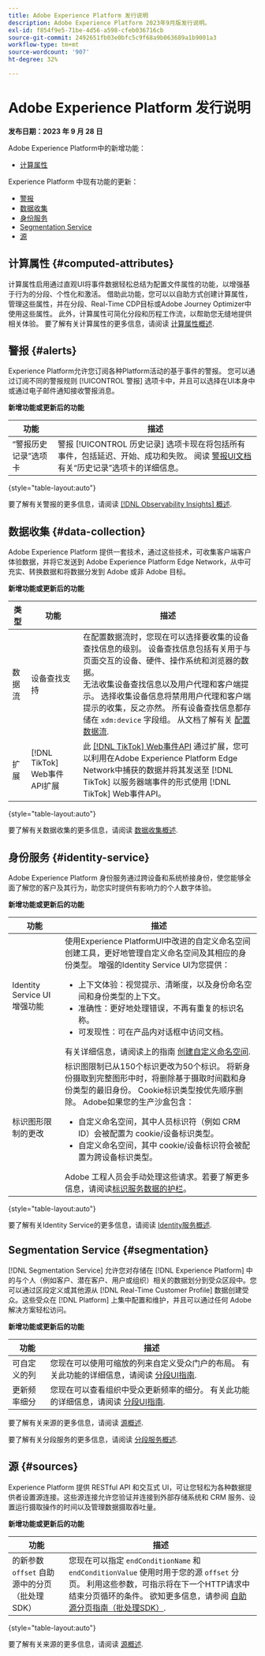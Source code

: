 ```yaml
---
title: Adobe Experience Platform 发行说明
description: Adobe Experience Platform 2023年9月版发行说明。
exl-id: f854f9e5-71be-4d56-a598-cfeb036716cb
source-git-commit: 2492651fb03e0bfc5c9f68a9b063689a1b9001a3
workflow-type: tm+mt
source-wordcount: '907'
ht-degree: 32%

---
```


# Adobe Experience Platform 发行说明

**发布日期：2023 年 9 月 28 日**

Adobe Experience Platform中的新增功能：

- [计算属性](#computed-attributes)

 Experience Platform 中现有功能的更新：

- [警报](#alerts)
- [数据收集](#data-collection)
- [身份服务](#identity-service)
- [Segmentation Service](#segmentation)
- [源](#sources)

## 计算属性 {#computed-attributes}

计算属性启用通过直观UI将事件数据轻松总结为配置文件属性的功能，以增强基于行为的分段、个性化和激活。 借助此功能，您可以以自助方式创建计算属性，管理这些属性，并在分段、Real-Time CDP目标或Adobe Journey Optimizer中使用这些属性。 此外，计算属性可简化分段和历程工作流，以帮助您无缝地提供相关体验。 要了解有关计算属性的更多信息，请阅读 [计算属性概述](../../profile/computed-attributes/overview.md).

## 警报 {#alerts}

Experience Platform允许您订阅各种Platform活动的基于事件的警报。 您可以通过订阅不同的警报规则 [!UICONTROL 警报] 选项卡中，并且可以选择在UI本身中或通过电子邮件通知接收警报消息。

**新增功能或更新后的功能**

| 功能 | 描述 |
| --- | --- |
| “警报历史记录”选项卡 | 警报 [!UICONTROL 历史记录] 选项卡现在将包括所有事件，包括延迟、开始、成功和失败。 阅读 [警报UI文档](../../observability/alerts/ui.md) 有关“历史记录”选项卡的详细信息。 |

{style="table-layout:auto"}

要了解有关警报的更多信息，请阅读 [[!DNL Observability Insights] 概述](../../observability/home.md).

## 数据收集 {#data-collection}

Adobe Experience Platform 提供一套技术，通过这些技术，可收集客户端客户体验数据，并将它发送到 Adobe Experience Platform Edge Network，从中可充实、转换数据和将数据分发到 Adobe 或非 Adobe 目标。

**新增功能或更新后的功能**

| 类型 | 功能 | 描述 |
| --- | --- | --- |
| 数据流 | 设备查找支持 | 在配置数据流时，您现在可以选择要收集的设备查找信息的级别。 设备查找信息包括有关用于与页面交互的设备、硬件、操作系统和浏览器的数据。 <br>  无法收集设备查找信息以及用户代理和客户端提示。 选择收集设备信息将禁用用户代理和客户端提示的收集，反之亦然。 所有设备查找信息都存储在 `xdm:device` 字段组。 从文档了解有关 [配置数据流](../../datastreams/configure.md#geolocation-device-lookup). |
| 扩展 | [!DNL TikTok] Web事件API扩展 | 此 [[!DNL TikTok] Web事件API](https://exchange.adobe.com/apps/ec/109834/tiktok-web-events-api) 通过扩展，您可以利用在Adobe Experience Platform Edge Network中捕获的数据并将其发送至 [!DNL TikTok] 以服务器端事件的形式使用 [!DNL TikTok] Web事件API。 |

{style="table-layout:auto"}

要了解有关数据收集的更多信息，请阅读 [数据收集概述](../../tags/home.md).

## 身份服务 {#identity-service}

Adobe Experience Platform 身份服务通过跨设备和系统桥接身份，使您能够全面了解您的客户及其行为，助您实时提供有影响力的个人数字体验。

**新增功能或更新后的功能**

| 功能 | 描述 |
| --- | --- |
| Identity Service UI增强功能 | 使用Experience PlatformUI中改进的自定义命名空间创建工具，更好地管理自定义命名空间及其相应的身份类型。 增强的Identity Service UI为您提供： <ul><li>上下文体验：视觉提示、清晰度，以及身份命名空间和身份类型的上下文。</li><li>准确性：更好地处理错误，不再有重复的标识名称。</li><li>可发现性：可在产品内对话框中访问文档。</li></ul> 有关详细信息，请阅读上的指南 [创建自定义命名空间](../../identity-service/namespaces.md#create-namespaces). |
| 标识图形限制的更改 | 标识图限制已从150个标识更改为50个标识。 将新身份摄取到完整图形中时，将删除基于摄取时间戳和身份类型的最旧身份。 Cookie标识类型按优先顺序删除。 Adobe如果您的生产沙盒包含： <ul><li>自定义命名空间，其中人员标识符（例如 CRM ID）会被配置为 cookie/设备标识类型。</li><li>自定义命名空间，其中 cookie/设备标识符会被配置为跨设备标识类型。</li></ul> Adobe 工程人员会手动处理这些请求。若要了解更多信息，请阅读[标识服务数据的护栏](../../identity-service/guardrails.md)。 |

{style="table-layout:auto"}

要了解有关Identity Service的更多信息，请阅读 [Identity服务概述](../../identity-service/home.md).

## Segmentation Service {#segmentation}

[!DNL Segmentation Service] 允许您对存储在 [!DNL Experience Platform] 中的与个人（例如客户、潜在客户、用户或组织）相关的数据划分到受众区段中。您可以通过区段定义或其他源从 [!DNL Real-Time Customer Profile] 数据创建受众。这些受众在 [!DNL Platform] 上集中配置和维护，并且可以通过任何 Adobe 解决方案轻松访问。

**新增功能或更新后的功能**

| 功能 | 描述 |
| ------- | ----------- |
| 可自定义的列 | 您现在可以使用可缩放的列来自定义受众门户的布局。 有关此功能的详细信息，请阅读 [分段UI指南](../../segmentation/ui/overview.md#customize). |
| 更新频率细分 | 您现在可以查看组织中受众更新频率的细分。 有关此功能的详细信息，请阅读 [分段UI指南](../../segmentation/ui/overview.md#browse). |

要了解有关来源的更多信息，请阅读 [源概述](../../sources/home.md).

要了解有关分段服务的更多信息，请阅读 [分段服务概述](../../segmentation/home.md).

## 源 {#sources}

Experience Platform 提供 RESTful API 和交互式 UI，可让您轻松为各种数据提供者设置源连接。这些源连接允许您验证并连接到外部存储系统和 CRM 服务、设置运行摄取操作的时间以及管理数据摄取吞吐量。

**新增功能或更新后的功能**

| 功能 | 描述 |
| --- | --- |
| 的新参数 `offset` 自助源中的分页（批处理SDK） | 您现在可以指定 `endConditionName` 和 `endConditionValue` 使用时用于您的源 `offset` 分页。 利用这些参数，可指示将在下一个HTTP请求中结束分页循环的条件。 欲知更多信息，请参阅 [自助源分页指南（批处理SDK）](../../sources/sources-sdk/config/sourcespec.md#pagination). |

{style="table-layout:auto"}

要了解有关来源的更多信息，请阅读 [源概述](../../sources/home.md).